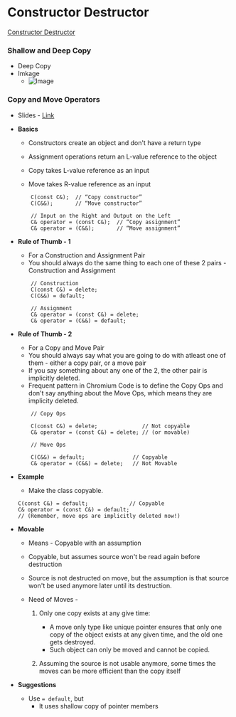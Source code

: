 # Constructor Destructor

[Constructor Destructor](./docs/Constructor%20Destructor.pdf)


### Shallow and Deep Copy

*   Deep Copy
*   Imkage
    *   ![Image](https://drive.google.com/file/d/1PFBd09oZyN7-NJq6GMLLoKwrotmjCJc0)

### Copy and Move Operators

* Slides -  [Link](https://docs.google.com/presentation/d/1aW5UvMqr7nIeWDMVlXh0It4pit8MBMlwfp1OcgwH9Zg/edit?resourcekey=0-w-NXIU6M8dxTngKHJxPOgw#slide=id.gd01c13137e_2_38)

*  **Basics** 

    *   Constructors create an object and don't have a return type
    *   Assignment operations return an L-value reference to the object
  
    *   Copy takes L-value reference as an input
    *   Move takes R-value reference as an input

  
    ```
        C(const C&);  // “Copy constructor”
        C(C&&);       // “Move constructor”

        // Input on the Right and Output on the Left
        C& operator = (const C&);  // “Copy assignment”
        C& operator = (C&&);       // “Move assignment”
    ```

*   **Rule of Thumb - 1**
  
    *   For a Construction and Assignment Pair
    *   You should always do the same thing to each one of these 2 pairs - Construction and Assignment

    ```
        // Construction
        C(const C&) = delete;
        C(C&&) = default;
        
        // Assignment
        C& operator = (const C&) = delete;
        C& operator = (C&&) = default;

    ```

*   **Rule of Thumb - 2** 
 
    *   For a Copy and Move Pair
    *   You should always say what you are going to do with atleast one of them - either a copy pair, or a move pair
    *   If you say something about any one of the 2, the other pair is implicitly deleted.
    *   Frequent pattern in Chromium Code is to define the Copy Ops and don't say anything about the Move Ops, which means they are implicity deleted. 

    ```
        // Copy Ops

        C(const C&) = delete;              // Not copyable
        C& operator = (const C&) = delete; // (or movable)
    ```

    ```
        // Move Ops

        C(C&&) = default;               // Copyable
        C& operator = (C&&) = delete;   // Not Movable
    ```

*   **Example**
    *   Make the class copyable.

    ```
    C(const C&) = default;             // Copyable
    C& operator = (const C&) = default;
    // (Remember, move ops are implicitly deleted now!)
    ```

*   **Movable**
    *   Means - Copyable with an assumption
    *   Copyable, but assumes source won't be read again before destruction
    *   Source is not destructed on move, but the assumption is that source won't be used anymore later until its destruction. 
  
    *   Need of Moves - 

        1. Only one copy exists at any give time:
           *   A move only type like unique pointer ensures that only one copy of the object exists at any given time, and the old one gets destroyed. 
           *   Such object can only be moved and cannot be copied. 

        2.    Assuming the source is not usable anymore, some times the moves can be more efficient than the copy itself

*   **Suggestions**
    *   Use `= default`, but
        *   It uses shallow copy of pointer members